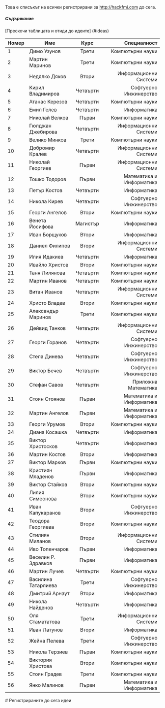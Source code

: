 Това е списъкът на всички регистрирани за http://hackfmi.com до сега.

##### Съдържание
[Прескочи таблицата и отиди до идеите] (#ideas)

Номер	| Име        	| Курс          | Специалност	|
:------ | ------------- |:-------------:| -------------:|
1		| Димо Узунов   | Трети | Компютърни науки 		|
2		| Мартин Маринов  | Трети      |   Компютърни науки 		|
3		| Недялко Дяков | Втори      |    Информационни Системи 		|
4		| Кирил Владимиров | Четвърти | Софтуерно Инжинерство |
5		| Атанас Керезов | Четвърти | Компютърни науки |
6		| Емил Гелев	| Четвърти | Информатика |
7		| Николай Велков | Първи | Компютърни науки |
8		| Гюлджан Джебирова | Четвърти | Информационни Системи |
9		| Велико Минков | Трети | Компютърни науки |
10		| Добромир Кралев | Четвърти | Информационни Системи |
11		| Николай Георгиев | Първи | Информационни Системи |
12		| Тошко Тодоров | Първи | Математика и Информатика |
13		| Петър Костов | Четвърти | Информатика |
14		| Никола Кирев | Четвърти | Софтуерно Инжинерство |
15		| Георги Ангелов | Втори | Компютърни науки |
16		| Венета Йосифова | Магистър | Информатика |
17		| Иван Борщуков | Втори | Информатика |
18		| Даниел Филипов | Втори | Информационни Системи |
19		| Илия Идакиев | Четвърти | Информатика |
20		| Ивайло Христов | Втори | Компютърни науки |
21		| Таня Лилянова | Четвърти | Компютърни науки |
22		| Мартин Иванов | Четвърти | Компютърни науки |
23		| Витан Иванов	| Четвърти | Информационни Системи |
24		| Христо Владев | Втори	| Компютърни науки |
25		| Александър Маринов | Трети | Компютърни науки |
26		| Дейвид Танков | Четвърти | Информационни Системи |
27		| Георги Горанов | Четвърти | Софтуерно Инжинерство |
28		| Стела Динева | Четвърти | Софтуерно Инжинерство |
29		| Виктор Бечев | Четвърти | Софтуерно Инжинерство |
30		| Стефан Савов | Четвърти | Приложна Математика |
31		| Стоян Стоянов | Първи | Математика и Информатика |
32		| Мартин Ангелов | Първи | Математика и Информатика |
33		| Георги Урумов | Втори | Компютърни науки |
34		| Диана Косашка | Четвърти | Информатика |
35		| Виктор Христосков | Четвърти | Информатика |
36		| Мартин Костов | Втори | Информатика |
37		| Виктор Марков | Първи | Компютърни науки |
38		| Кристиян Младенов | Първи | Информатика |
39		| Виктор Стайков	| Втори | Компютърни науки |
40		| Лилия Симеонова	| Втори | Компютърни науки |
41		| Иван Капукаранов | Втори | Софтуерно Инжинерство |
42		| Теодора Георгиева | Втори | Компютърни науки |
43		| Стилиян Миланов | Втори | Информационни Системи |
44		| Иво Топенчаров | Първи | Информатика |
45		| Веселин Р. Здравков | Първи | Информатика |
46		| Мартин Лучев | Четвърти | Компютърни науки |
47		| Василина Татарлиева | Трети | Софтуерно Инжинерство |
48		| Дмитрий Арнаут | Втори | Информатика |
49		| Никола Найденов | Четвърти | Информатика |
50		| Оля Стамататова | Трети | Информационни Системи |
51		| Иван Латунов | Втори | Информатика |
52		| Жейна Пелева | Трети | Софтуерно Инжинерство |
53		| Никола Терзиев | Първи | Компютърни науки |
54		| Виктория Христова | Втори | Компютърни науки |
55		| Стоян Градев	| Трети | Компютърни науки |
56		| Янко Малинов | Първи | Математика и Информатика |

<a name="ideas"/>
# Регистрираните до сега идеи
